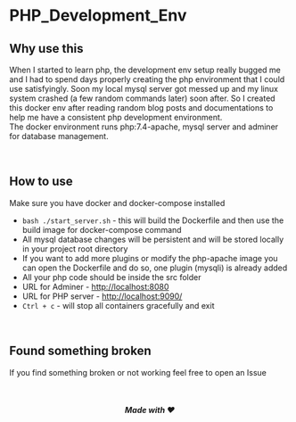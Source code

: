 # PHP_Development_Env

## Why use this
When I started to learn php, the development env setup really bugged me and I had to spend days properly creating the php environment that I could use satisfyingly. Soon my local mysql server got messed up and my linux system crashed (a few random commands later) soon after. So I created this docker env after reading random blog posts and documentations to help me have a consistent php development environment.
<br />
The docker environment runs php:7.4-apache, mysql server and adminer for database management.

<br />

## How to use
Make sure you have docker and docker-compose installed
* `bash ./start_server.sh` - this will build the Dockerfile and then use the build image for docker-compose command
* All mysql database changes will be persistent and will be stored locally in your project root directory
* If you want to add more plugins or modify the php-apache image you can open the Dockerfile and do so, one plugin (mysqli) is already added
* All your php code should be inside the src folder
* URL for Adminer - [http://localhost:8080](http://localhost:8080)
* URL for PHP server - [http://localhost:9090/](http://localhost:9090/)
* `Ctrl + c` - will stop all containers gracefully and exit

<br />

## Found something broken
If you find something broken or not working feel free to open an Issue 

<br />

<div align="center">

##### Made with ❤️

</div>
